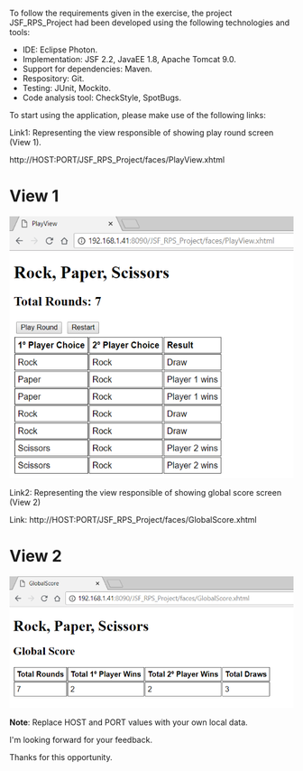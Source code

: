 To follow the requirements given in the exercise, the project JSF_RPS_Project had been developed using the following technologies and tools:

-	IDE: Eclipse Photon.
-	Implementation: JSF 2.2, JavaEE 1.8, Apache Tomcat 9.0.
-	Support for dependencies: Maven.
-	Respository: Git.
-	Testing: JUnit, Mockito.
-	Code analysis tool: CheckStyle, SpotBugs.

To start using the application, please make use of the following links:

Link1: Representing the view responsible of showing play round screen (View 1).

http://HOST:PORT/JSF_RPS_Project/faces/PlayView.xhtml

# **View 1**
![alt text](https://github.com/memorycero/repomocks/blob/master/JSF_RPS_Project/tmp/images/view1.png)


Link2: Representing the view responsible of showing global score screen (View 2)

Link: http://HOST:PORT/JSF_RPS_Project/faces/GlobalScore.xhtml

# **View 2**
![alt text](https://github.com/memorycero/repomocks/blob/master/JSF_RPS_Project/tmp/images/view2.png)


**Note**: Replace HOST and PORT values with your own local data.

I'm looking forward for your feedback.

Thanks for this opportunity.
